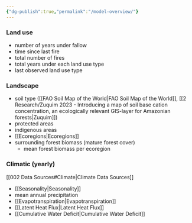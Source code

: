 ```yaml
---
{"dg-publish":true,"permalink":"/model-overview/"}
---
```


### Land use
- number of years under fallow
- time since last fire
- total number of fires
- total years under each land use type
- last observed land use type
### Landscape
- soil type ([[FAO Soil Map of the World\|FAO Soil Map of the World]], [[2 Research/Zuquim 2023 - Introducing a map of soil base cation concentration, an ecologically relevant GIS-layer for Amazonian forests\|Zuquim]])
- protected areas
- indigenous areas
- [[Ecoregions\|Ecoregions]]
- surrounding forest biomass (mature forest cover)
	- mean forest biomass per ecoregion
### Climatic (yearly)
[[002 Data Sources#Climate\|Climate Data Sources]]
- [[Seasonality\|Seasonality]]
- mean annual precipitation
- [[Evapotranspiration\|Evapotranspiration]]
- [[Latent Heat Flux\|Latent Heat Flux]]
- [[Cumulative Water Deficit\|Cumulative Water Deficit]]
